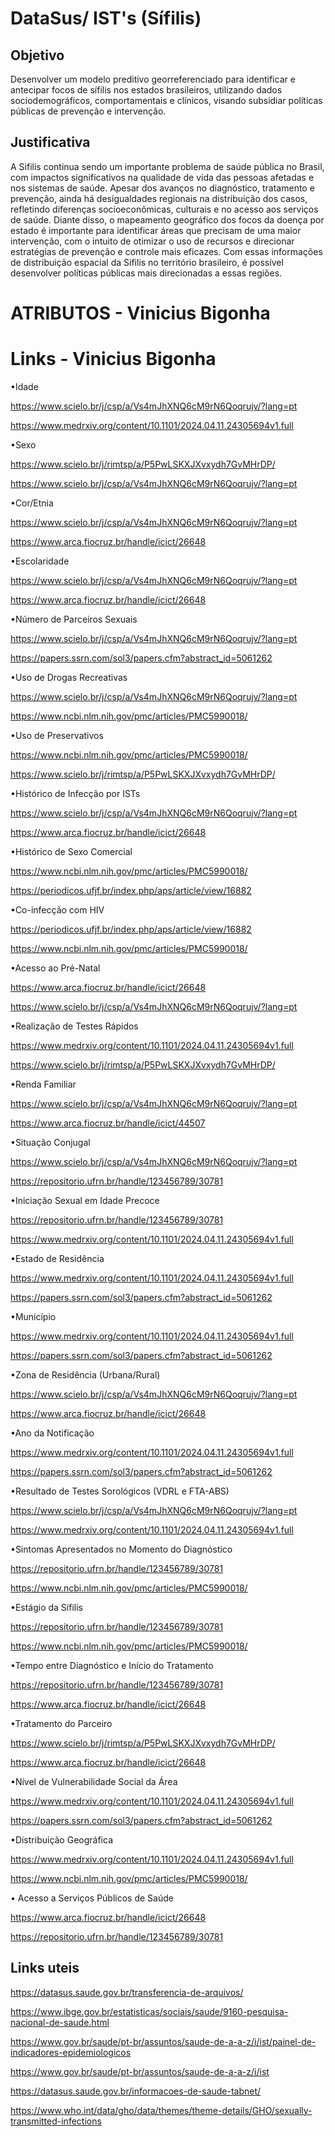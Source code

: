 # DataSus/ IST's (Sífilis)

## Objetivo ##

Desenvolver um modelo preditivo georreferenciado para identificar e antecipar focos de sífilis nos estados brasileiros, utilizando dados sociodemográficos, comportamentais e clínicos, visando subsidiar políticas públicas de prevenção e intervenção.

## Justificativa ##

A Sifilis continua sendo um importante problema de saúde pública no Brasil, com impactos significativos na qualidade de vida das pessoas afetadas e nos sistemas de saúde. Apesar dos avanços no diagnóstico, tratamento e prevenção, ainda há desigualdades regionais na distribuição dos casos, refletindo diferenças socioeconômicas, culturais e no acesso aos serviços de saúde. Diante disso, o mapeamento geográfico dos focos da doença por estado é importante para identificar áreas que precisam de uma maior intervenção, com o intuito de otimizar o uso de recursos e direcionar estratégias de prevenção e controle mais eficazes. Com essas informações de distribuição espacial da Sifilis no território brasileiro, é possível desenvolver políticas públicas mais direcionadas a essas regiões.

# ATRIBUTOS - Vinicius Bigonha #

# Links - Vinicius Bigonha #

•Idade

  https://www.scielo.br/j/csp/a/Vs4mJhXNQ6cM9rN6Qoqrujv/?lang=pt

  https://www.medrxiv.org/content/10.1101/2024.04.11.24305694v1.full

•Sexo

  https://www.scielo.br/j/rimtsp/a/P5PwLSKXJXvxydh7GvMHrDP/

  https://www.scielo.br/j/csp/a/Vs4mJhXNQ6cM9rN6Qoqrujv/?lang=pt

•Cor/Etnia

  https://www.scielo.br/j/csp/a/Vs4mJhXNQ6cM9rN6Qoqrujv/?lang=pt

  https://www.arca.fiocruz.br/handle/icict/26648

•Escolaridade

  https://www.scielo.br/j/csp/a/Vs4mJhXNQ6cM9rN6Qoqrujv/?lang=pt

  https://www.arca.fiocruz.br/handle/icict/26648

•Número de Parceiros Sexuais

  https://www.scielo.br/j/csp/a/Vs4mJhXNQ6cM9rN6Qoqrujv/?lang=pt

  https://papers.ssrn.com/sol3/papers.cfm?abstract_id=5061262

•Uso de Drogas Recreativas

  https://www.scielo.br/j/csp/a/Vs4mJhXNQ6cM9rN6Qoqrujv/?lang=pt

  https://www.ncbi.nlm.nih.gov/pmc/articles/PMC5990018/

•Uso de Preservativos

  https://www.ncbi.nlm.nih.gov/pmc/articles/PMC5990018/

  https://www.scielo.br/j/rimtsp/a/P5PwLSKXJXvxydh7GvMHrDP/

•Histórico de Infecção por ISTs

  https://www.scielo.br/j/csp/a/Vs4mJhXNQ6cM9rN6Qoqrujv/?lang=pt

  https://www.arca.fiocruz.br/handle/icict/26648

•Histórico de Sexo Comercial

  https://www.ncbi.nlm.nih.gov/pmc/articles/PMC5990018/

  https://periodicos.ufjf.br/index.php/aps/article/view/16882

•Co-infecção com HIV

  https://periodicos.ufjf.br/index.php/aps/article/view/16882

  https://www.ncbi.nlm.nih.gov/pmc/articles/PMC5990018/

•Acesso ao Pré-Natal

  https://www.arca.fiocruz.br/handle/icict/26648

  https://www.scielo.br/j/csp/a/Vs4mJhXNQ6cM9rN6Qoqrujv/?lang=pt

•Realização de Testes Rápidos

  https://www.medrxiv.org/content/10.1101/2024.04.11.24305694v1.full

  https://www.scielo.br/j/rimtsp/a/P5PwLSKXJXvxydh7GvMHrDP/

•Renda Familiar

  https://www.scielo.br/j/csp/a/Vs4mJhXNQ6cM9rN6Qoqrujv/?lang=pt

  https://www.arca.fiocruz.br/handle/icict/44507

•Situação Conjugal

  https://www.scielo.br/j/csp/a/Vs4mJhXNQ6cM9rN6Qoqrujv/?lang=pt

  https://repositorio.ufrn.br/handle/123456789/30781

•Iniciação Sexual em Idade Precoce

  https://repositorio.ufrn.br/handle/123456789/30781

  https://www.medrxiv.org/content/10.1101/2024.04.11.24305694v1.full

•Estado de Residência
  
  https://www.medrxiv.org/content/10.1101/2024.04.11.24305694v1.full

  https://papers.ssrn.com/sol3/papers.cfm?abstract_id=5061262

•Município

  https://www.medrxiv.org/content/10.1101/2024.04.11.24305694v1.full

  https://papers.ssrn.com/sol3/papers.cfm?abstract_id=5061262

•Zona de Residência (Urbana/Rural)

  https://www.scielo.br/j/csp/a/Vs4mJhXNQ6cM9rN6Qoqrujv/?lang=pt

  https://www.arca.fiocruz.br/handle/icict/26648

•Ano da Notificação

  https://www.medrxiv.org/content/10.1101/2024.04.11.24305694v1.full

  https://papers.ssrn.com/sol3/papers.cfm?abstract_id=5061262

•Resultado de Testes Sorológicos (VDRL e FTA-ABS)

  https://www.scielo.br/j/csp/a/Vs4mJhXNQ6cM9rN6Qoqrujv/?lang=pt

  https://www.medrxiv.org/content/10.1101/2024.04.11.24305694v1.full

•Sintomas Apresentados no Momento do Diagnóstico

  https://repositorio.ufrn.br/handle/123456789/30781

  https://www.ncbi.nlm.nih.gov/pmc/articles/PMC5990018/

•Estágio da Sífilis

  https://repositorio.ufrn.br/handle/123456789/30781

  https://www.ncbi.nlm.nih.gov/pmc/articles/PMC5990018/

•Tempo entre Diagnóstico e Início do Tratamento

  https://repositorio.ufrn.br/handle/123456789/30781

  https://www.arca.fiocruz.br/handle/icict/26648

•Tratamento do Parceiro

  https://www.scielo.br/j/rimtsp/a/P5PwLSKXJXvxydh7GvMHrDP/

  https://www.arca.fiocruz.br/handle/icict/26648

•Nível de Vulnerabilidade Social da Área

  https://www.medrxiv.org/content/10.1101/2024.04.11.24305694v1.full

  https://papers.ssrn.com/sol3/papers.cfm?abstract_id=5061262

•Distribuição Geográfica

  https://www.medrxiv.org/content/10.1101/2024.04.11.24305694v1.full

  https://www.ncbi.nlm.nih.gov/pmc/articles/PMC5990018/

• Acesso a Serviços Públicos de Saúde

  https://www.arca.fiocruz.br/handle/icict/26648

  https://repositorio.ufrn.br/handle/123456789/30781



## Links uteis ##

https://datasus.saude.gov.br/transferencia-de-arquivos/

https://www.ibge.gov.br/estatisticas/sociais/saude/9160-pesquisa-nacional-de-saude.html

https://www.gov.br/saude/pt-br/assuntos/saude-de-a-a-z/i/ist/painel-de-indicadores-epidemiologicos

https://www.gov.br/saude/pt-br/assuntos/saude-de-a-a-z/i/ist

https://datasus.saude.gov.br/informacoes-de-saude-tabnet/

https://www.who.int/data/gho/data/themes/theme-details/GHO/sexually-transmitted-infections
